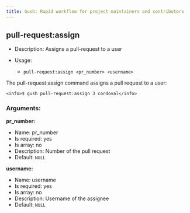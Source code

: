 ```yaml
---
title: Gush: Rapid workflow for project maintainers and contributors
---
```

pull-request:assign
-------------------

* Description: Assigns a pull-request to a user
* Usage:

  * `pull-request:assign <pr_number> <username>`

The <info>pull-request:assign</info> command assigns a pull request to a user:

    <info>$ gush pull-request:assign 3 cordoval</info>


### Arguments:

**pr_number:**

* Name: pr_number
* Is required: yes
* Is array: no
* Description: Number of the pull request
* Default: `NULL`

**username:**

* Name: username
* Is required: yes
* Is array: no
* Description: Username of the assignee
* Default: `NULL`
